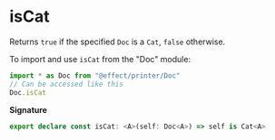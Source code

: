 # isCat

Returns `true` if the specified `Doc` is a `Cat`, `false` otherwise.

To import and use `isCat` from the "Doc" module:

```ts
import * as Doc from "@effect/printer/Doc"
// Can be accessed like this
Doc.isCat
```

**Signature**

```ts
export declare const isCat: <A>(self: Doc<A>) => self is Cat<A>
```
